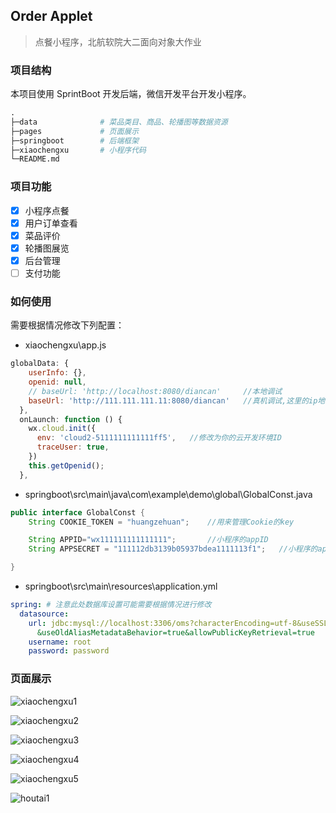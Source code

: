 ## Order Applet

> 点餐小程序，北航软院大二面向对象大作业

### 项目结构

本项目使用 SprintBoot 开发后端，微信开发平台开发小程序。

```python
.
├─data              # 菜品类目、商品、轮播图等数据资源
├─pages             # 页面展示
├─springboot        # 后端框架
├─xiaochengxu       # 小程序代码
└─README.md
```

### 项目功能

- [x] 小程序点餐
- [x] 用户订单查看
- [x] 菜品评价
- [x] 轮播图展览
- [x] 后台管理
- [ ] 支付功能

### 如何使用

需要根据情况修改下列配置：

- xiaochengxu\app.js

```js
globalData: {
    userInfo: {},
    openid: null,
    // baseUrl: 'http://localhost:8080/diancan'     //本地调试
    baseUrl: 'http://111.111.111.11:8080/diancan'   //真机调试,这里的ip地址需要修改为你服务器的IP
  },
  onLaunch: function () {
    wx.cloud.init({
      env: 'cloud2-5111111111111ff5',   //修改为你的云开发环境ID
      traceUser: true,
    })
    this.getOpenid();
  },
```

- springboot\src\main\java\com\example\demo\global\GlobalConst.java

```java
public interface GlobalConst {
    String COOKIE_TOKEN = "huangzehuan";    //用来管理Cookie的key

    String APPID="wx111111111111111";       //小程序的appID
    String APPSECRET = "111112db3139b05937bdea1111113f1";   //小程序的appsecret，记得换成你自己的

}
```

- springboot\src\main\resources\application.yml

```yml
spring: # 注意此处数据库设置可能需要根据情况进行修改
  datasource:
    url: jdbc:mysql://localhost:3306/oms?characterEncoding=utf-8&useSSL=false&serverTimeZone=UTC
      &useOldAliasMetadataBehavior=true&allowPublicKeyRetrieval=true
    username: root
    password: password
```

### 页面展示

![xiaochengxu1](pages/1.jpg)

![xiaochengxu2](pages/2.jpg)

![xiaochengxu3](pages/4.jpg)

![xiaochengxu4](pages/5.jpg)

![xiaochengxu5](pages/6.jpg)

![houtai1](pages/7.jpg)
